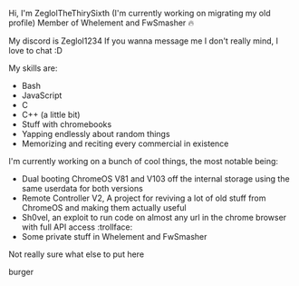 Hi, I'm ZeglolTheThirySixth (I'm currently working on migrating  my old profile)
Member of Whelement and FwSmasher :fire:

My discord is Zeglol1234
If you wanna message me I don't really mind, I love to chat :D

My skills are:
- Bash
- JavaScript
- C
- C++ (a little bit)
- Stuff with chromebooks
- Yapping endlessly about random things
- Memorizing and reciting every commercial in existence

I'm currently working on a bunch of cool things, the most notable being:
- Dual booting ChromeOS V81 and V103 off the internal storage using the same userdata for both versions
- Remote Controller V2, A project for reviving a lot of old stuff from ChromeOS and making them actually useful
- Sh0vel, an exploit to run code on almost any url in the chrome browser with full API access :trollface:
- Some private stuff in Whelement and FwSmasher

Not really sure what else to put here

burger
